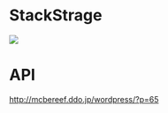 # StackStrage
[![](https://poggit.pmmp.io/shield.state/StackStorage)](https://poggit.pmmp.io/p/StackStorage)

# API
http://mcbereef.ddo.jp/wordpress/?p=65
